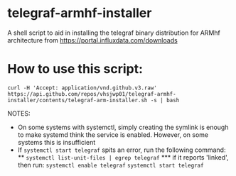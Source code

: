 # telegraf-armhf-installer
A shell script to aid in installing the telegraf binary distribution for ARMhf architecture from https://portal.influxdata.com/downloads

# How to use this script:
~~~~
curl -H 'Accept: application/vnd.github.v3.raw' https://api.github.com/repos/vhsjwp01/telegraf-armhf-installer/contents/telegraf-arm-installer.sh -s | bash
~~~~

NOTES:
* On some systems with systemctl, simply creating the symlink is enough to make systemd think the service is enabled.  However, on some systems this is insufficient
* If ``systemctl start telegraf`` spits an error, run the following command:
** ``systemctl list-unit-files | egrep telegraf``
*** if it reports 'linked', then run:
``systemctl enable telegraf``
``systemctl start telegraf``

